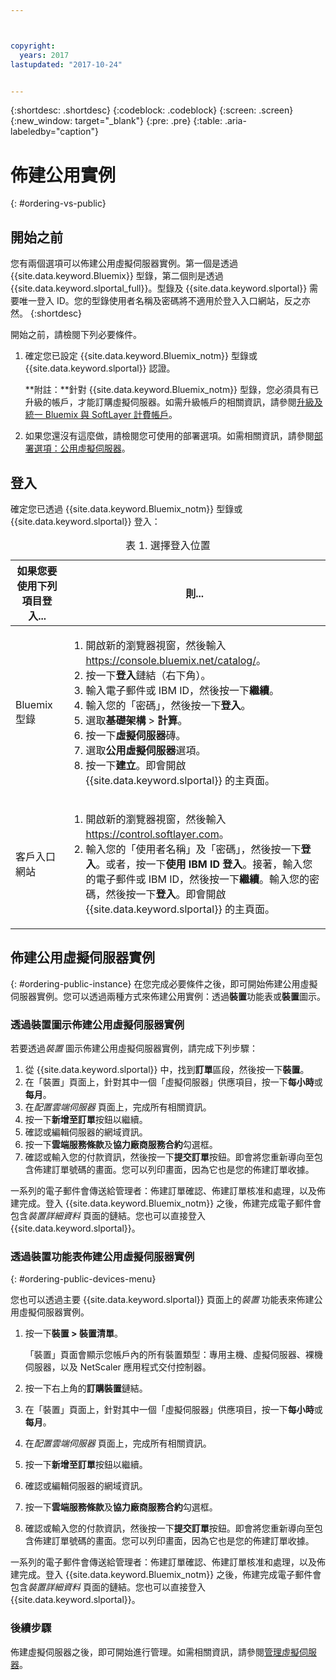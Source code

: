 ```yaml
---



copyright:
  years: 2017
lastupdated: "2017-10-24"


---
```


{:shortdesc: .shortdesc}
{:codeblock: .codeblock}
{:screen: .screen}
{:new_window: target="_blank"}
{:pre: .pre}
{:table: .aria-labeledby="caption"}

# 佈建公用實例
{: #ordering-vs-public}

## 開始之前
您有兩個選項可以佈建公用虛擬伺服器實例。第一個是透過 {{site.data.keyword.Bluemix}} 型錄，第二個則是透過 {{site.data.keyword.slportal_full}}。型錄及 {{site.data.keyword.slportal}} 需要唯一登入 ID。您的型錄使用者名稱及密碼將不適用於登入入口網站，反之亦然。
{:shortdesc}

開始之前，請檢閱下列必要條件。

  1. 確定您已設定 {{site.data.keyword.Bluemix_notm}} 型錄或 {{site.data.keyword.slportal}} 認證。 
  
     **附註：**針對 {{site.data.keyword.Bluemix_notm}} 型錄，您必須具有已升級的帳戶，才能訂購虛擬伺服器。如需升級帳戶的相關資訊，請參閱[升級及統一 Bluemix 與 SoftLayer 計費帳戶](https://console.ng.bluemix.net/docs/admin/softlayerlink.html)。
  
  2. 如果您還沒有這麼做，請檢閱您可使用的部署選項。如需相關資訊，請參閱[部署選項：公用虛擬伺服器](../vsi/vsi_public.html)。

## 登入 
確定您已透過 {{site.data.keyword.Bluemix_notm}} 型錄或 {{site.data.keyword.slportal}} 登入： 

  <table>
   <CAPTION>表 1. 選擇登入位置</CAPTION>
   <THEAD>
   <TR>
   <th>如果您要使用下列項目登入...</th>
   <th>則...</th>
   </TR>
   </THEAD>
   <TBODY>
   <tr>
   <td>Bluemix 型錄</td>
   <td>
   <ol>
   <li>開啟新的瀏覽器視窗，然後輸入 <a href="https://console.bluemix.net/catalog/">https://console.bluemix.net/catalog/</a>。</li>
   <li>按一下<b>登入</b>鏈結（右下角）。</li>
   <li>輸入電子郵件或 IBM ID，然後按一下<b>繼續</b>。</li>
   <li>輸入您的「密碼」，然後按一下<b>登入</b>。</li>
   <li>選取<b>基礎架構</b> > <b>計算</b>。</li>
   <li>按一下<b>虛擬伺服器</b>磚。</li>
   <li>選取<b>公用虛擬伺服器</b>選項。</li>
   <li>按一下<b>建立</b>。即會開啟 {{site.data.keyword.slportal}} 的主頁面。</li>
   </ol>
   </td>
   </tr>
   <tr>
   <td>客戶入口網站</td>
   <td>
   <ol>
   <li>開啟新的瀏覽器視窗，然後輸入 <a href="https://control.softlayer.com">https://control.softlayer.com</a>。</li>
   <li>輸入您的「使用者名稱」及「密碼」，然後按一下<b>登入</b>。或者，按一下<b>使用 IBM ID 登入</b>。接著，輸入您的電子郵件或 IBM ID，然後按一下<b>繼續</b>。輸入您的密碼，然後按一下<b>登入</b>。即會開啟 {{site.data.keyword.slportal}} 的主頁面。</li>
   </ol>
   </td>
   </tr>
   </TBODY>
   </table>

## 佈建公用虛擬伺服器實例
{: #ordering-public-instance}
在您完成必要條件之後，即可開始佈建公用虛擬伺服器實例。您可以透過兩種方式來佈建公用實例：透過**裝置**功能表或**裝置**圖示。

### 透過裝置圖示佈建公用虛擬伺服器實例
若要透過*裝置* 圖示佈建公用虛擬伺服器實例，請完成下列步驟：

1.  從 {{site.data.keyword.slportal}} 中，找到**訂單**區段，然後按一下**裝置**。
2.  在「裝置」頁面上，針對其中一個「虛擬伺服器」供應項目，按一下**每小時**或**每月**。
3.  在*配置雲端伺服器* 頁面上，完成所有相關資訊。
4.  按一下**新增至訂單**按鈕以繼續。
5.  確認或編輯伺服器的網域資訊。
5.  按一下**雲端服務條款**及**協力廠商服務合約**勾選框。
6.  確認或輸入您的付款資訊，然後按一下**提交訂單**按鈕。即會將您重新導向至包含佈建訂單號碼的畫面。您可以列印畫面，因為它也是您的佈建訂單收據。

 一系列的電子郵件會傳送給管理者：佈建訂單確認、佈建訂單核准和處理，以及佈建完成。登入 {{site.data.keyword.Bluemix_notm}} 之後，佈建完成電子郵件會包含*裝置詳細資料* 頁面的鏈結。您也可以直接登入 {{site.data.keyword.slportal}}。

### 透過裝置功能表佈建公用虛擬伺服器實例
{: #ordering-public-devices-menu}

您也可以透過主要 {{site.data.keyword.slportal}} 頁面上的*裝置* 功能表來佈建公用虛擬伺服器實例。 

1. 按一下**裝置 > 裝置清單**。

   「裝置」頁面會顯示您帳戶內的所有裝置類型：專用主機、虛擬伺服器、裸機伺服器，以及 NetScaler 應用程式交付控制器。
2. 按一下右上角的**訂購裝置**鏈結。
3. 在「裝置」頁面上，針對其中一個「虛擬伺服器」供應項目，按一下**每小時**或**每月**。
4. 在*配置雲端伺服器* 頁面上，完成所有相關資訊。
5. 按一下**新增至訂單**按鈕以繼續。
6. 確認或編輯伺服器的網域資訊。
7. 按一下**雲端服務條款**及**協力廠商服務合約**勾選框。
8. 確認或輸入您的付款資訊，然後按一下**提交訂單**按鈕。即會將您重新導向至包含佈建訂單號碼的畫面。您可以列印畫面，因為它也是您的佈建訂單收據。

一系列的電子郵件會傳送給管理者：佈建訂單確認、佈建訂單核准和處理，以及佈建完成。登入 {{site.data.keyword.Bluemix_notm}} 之後，佈建完成電子郵件會包含*裝置詳細資料* 頁面的鏈結。您也可以直接登入 {{site.data.keyword.slportal}}。

### 後續步驟
佈建虛擬伺服器之後，即可開始進行管理。如需相關資訊，請參閱[管理虛擬伺服器](../vsi/vsi_managing.html)。
